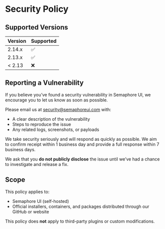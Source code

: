 # Security Policy

## Supported Versions


| Version | Supported          |
| ------- | ------------------ |
| 2.14.x  | :white_check_mark: |
| 2.13.x  | :white_check_mark: |
| < 2.13  | :x:                |

## Reporting a Vulnerability

If you believe you’ve found a security vulnerability in Semaphore UI, we encourage you to let us know as soon as possible.

Please email us at security@semaphoreui.com with:

- A clear description of the vulnerability
- Steps to reproduce the issue
- Any related logs, screenshots, or payloads

We take security seriously and will respond as quickly as possible. We aim to confirm receipt within 1 business day and provide a full response within 7 business days.

We ask that you **do not publicly disclose** the issue until we’ve had a chance to investigate and release a fix.

## Scope

This policy applies to:

- Semaphore UI (self-hosted)
- Official installers, containers, and packages distributed through our GitHub or website

This policy does **not** apply to third-party plugins or custom modifications.
